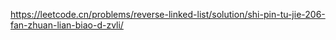 https://leetcode.cn/problems/reverse-linked-list/solution/shi-pin-tu-jie-206-fan-zhuan-lian-biao-d-zvli/